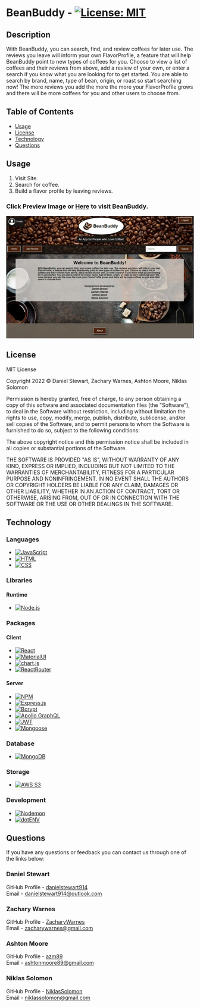 # **BeanBuddy** - [![License: MIT](https://img.shields.io/badge/License-MIT-yellow.svg)](https://opensource.org/licenses/MIT)
## **Description**

With BeanBuddy, you can search, find, and review coffees for later use. The reviews you leave will inform your own FlavorProfile, a feature that will help BeanBuddy point to new types of coffees for you. Choose to view a list of coffees and their reviews from above, add a review of your own, or enter a search if you know what you are looking for to get started. You are able to search by brand, name, type of bean, origin, or roast so start searching now! The more reviews you add the more the more your FlavorProfile grows and there will be more coffees for you and other users to choose from.

## **Table of Contents**

- [Usage](#usage)
- [License](#license)
- [Technology](#technology)
- [Questions](#questions)

## **Usage**

1. Visit Site.
2. Search for coffee.
3. Build a flavor profile by leaving reviews.

### Click Preview Image or [Here](https://bean-buddy.herokuapp.com/) to visit **BeanBuddy**.


[![Preview Image](./Assets/BeanBuddy-Preview-Image.webp)](https://bean-buddy.herokuapp.com/)


## **License**

<p>
MIT License

Copyright 2022 &copy; Daniel Stewart, Zachary Warnes, Ashton Moore, Niklas Solomon

Permission is hereby granted, free of charge, to any person obtaining a copy of this software and associated documentation files (the "Software"), to deal in the Software without restriction, including without limitation the rights to use, copy, modify, merge, publish, distribute, sublicense, and/or sell copies of the Software, and to permit persons to whom the Software is furnished to do so, subject to the following conditions:

The above copyright notice and this permission notice shall be included in all copies or substantial portions of the Software.

THE SOFTWARE IS PROVIDED "AS IS", WITHOUT WARRANTY OF ANY KIND, EXPRESS OR IMPLIED, INCLUDING BUT NOT LIMITED TO THE WARRANTIES OF MERCHANTABILITY, FITNESS FOR A PARTICULAR PURPOSE AND NONINFRINGEMENT. IN NO EVENT SHALL THE AUTHORS OR COPYRIGHT HOLDERS BE LIABLE FOR ANY CLAIM, DAMAGES OR OTHER LIABILITY, WHETHER IN AN ACTION OF CONTRACT, TORT OR OTHERWISE, ARISING FROM, OUT OF OR IN CONNECTION WITH THE SOFTWARE OR THE USE OR OTHER DEALINGS IN THE SOFTWARE.
</p>

## **Technology**

### Languages

- [![JavaScript](https://img.shields.io/badge/JavaScript-323330?style=for-the-badge&logo=javascript&logoColor=F7DF1E)](https://www.javascript.com/)
- [![HTML](https://img.shields.io/badge/HTML5-E34F26?style=for-the-badge&logo=html5&logoColor=white)](https://html.com/)
- [![CSS](https://img.shields.io/badge/CSS3-1572B6?style=for-the-badge&logo=css3&logoColor=white)](https://www.w3schools.com/css/)

### Libraries



#### Runtime

- [![Node.js](https://img.shields.io/badge/Node.js-339933?style=for-the-badge&logo=nodedotjs&logoColor=white)](https://nodejs.org/en/)

### Packages

#### Client

- [![React](https://img.shields.io/badge/React-20232A?style=for-the-badge&logo=react&logoColor=61DAFB)](https://reactjs.org/)
- [![MaterialUI](https://img.shields.io/badge/Material%20UI-007FFF?style=for-the-badge&logo=mui&logoColor=white)](https://mui.com/)
- [![chart.js](https://img.shields.io/badge/Chart.js-FF6384?style=for-the-badge&logo=chartdotjs&logoColor=white)](https://www.chartjs.org/docs/latest/)
- [![ReactRouter](https://img.shields.io/badge/React_Router-CA4245?style=for-the-badge&logo=react-router&logoColor=white)](https://v5.reactrouter.com/core/guides/quick-start)

#### Server

- [![NPM](https://img.shields.io/badge/npm-CB3837?style=for-the-badge&logo=npm&logoColor=white)](https://www.npmjs.com/)
- [![Express.js](https://img.shields.io/badge/Express.js-000000?style=for-the-badge&logo=express&logoColor=white)](https://expressjs.com/)
- [![Bcrypt](https://img.shields.io/badge/bcrypt-CB3837?style=for-the-badge&logo=npm&logoColor=white)](https://www.npmjs.com/package/bcrypt)
- [![Apollo GraphQL](https://img.shields.io/badge/Apollo%20GraphQL-311C87?&style=for-the-badge&logo=Apollo%20GraphQL&logoColor=white)](https://graphql.org/)
- [![JWT](https://img.shields.io/badge/JWT-000000?style=for-the-badge&logo=JSON%20web%20tokens&logoColor=white)](https://jwt.io/)
- [![Mongoose](https://img.shields.io/badge/mongoose-CB3837?style=for-the-badge&logo=npm&logoColor=white)](https://mongoosejs.com/)

### Database

- [![MongoDB](https://img.shields.io/badge/MongoDB-4EA94B?style=for-the-badge&logo=mongodb&logoColor=white)](https://www.mongodb.com/)

### Storage
- [![AWS S3](https://img.shields.io/badge/AWS%20S3-569A31?style=for-the-badge&logo=amazons3&logoColor=white)](https://aws.amazon.com/s3)

### Development

- [![Nodemon](https://img.shields.io/badge/nodemon-669944?style=for-the-badge&logo=nodemon&logoColor=white)](https://www.mysql.com/)
- [![dotENV](https://img.shields.io/badge/dotenv-323330?style=for-the-badge&logo=dotenv&logoColor=F7DF1E)](https://www.npmjs.com/package/dotenv)
## **Questions**

If you have any questions or feedback you can contact us through one of the links below:<br>

### **Daniel Stewart**
GitHub Profile - [danielstewart914](https://github.com/danielstewart914)<br>
Email - [danielstewart914@outlook.com](mailto:danielstewart914@outlook.com)

### **Zachary Warnes**
GitHub Profile - [ZacharyWarnes](https://github.com/ZacharyWarnes)<br>
Email - [zacharywarnes@gmail.com](mailto:zacharywarnes@gmail.com)

### **Ashton Moore**
GitHub Profile - [azm89](https://github.com/azm89)<br>
Email - [ashtonmoore89@gmail.com](mailto:ashtonmoore89@gmail.com)

### **Niklas Solomon**
GitHub Profile - [NiklasSolomon](https://github.com/NiklasSolomon)<br>
Email - [niklassolomon@gmail.com](mailto:niklassolomon@gmail.com)